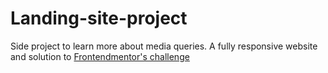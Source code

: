 # Landing-site-project
Side project to learn more about media queries.
A fully responsive website and solution to [Frontendmentor's challenge](https://www.frontendmentor.io/challenges/fylo-landing-page-with-two-column-layout-5ca5ef041e82137ec91a50f5)
